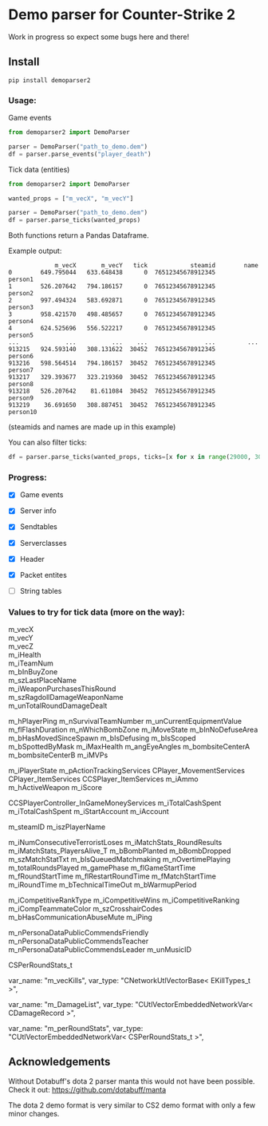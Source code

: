 # Demo parser for Counter-Strike 2


Work in progress so expect some bugs here and there!

## Install
```pip install demoparser2```

### Usage:
Game events
```python
from demoparser2 import DemoParser

parser = DemoParser("path_to_demo.dem")
df = parser.parse_events("player_death")
```

Tick data (entities)
```python
from demoparser2 import DemoParser

wanted_props = ["m_vecX", "m_vecY"]

parser = DemoParser("path_to_demo.dem")
df = parser.parse_ticks(wanted_props)
```

Both functions return a Pandas Dataframe.

Example output:
```
             m_vecX       m_vecY   tick            steamid        name
0        649.795044   633.648438      0  76512345678912345      person1
1        526.207642   794.186157      0  76512345678912345      person2
2        997.494324   583.692871      0  76512345678912345      person3
3        958.421570   498.485657      0  76512345678912345      person4
4        624.525696   556.522217      0  76512345678912345      person5
...             ...          ...    ...                ...         ...
913215   924.593140   308.131622  30452  76512345678912345      person6
913216   598.564514   794.186157  30452  76512345678912345      person7
913217   329.393677   323.219360  30452  76512345678912345      person8
913218   526.207642    81.611084  30452  76512345678912345      person9
913219    36.691650   308.887451  30452  76512345678912345      person10
```
(steamids and names are made up in this example)

You can also filter ticks:
```python
df = parser.parse_ticks(wanted_props, ticks=[x for x in range(29000, 30000)])
```



### Progress:

- [x] Game events
- [x] Server info
- [x] Sendtables
- [x] Serverclasses
- [x] Header
- [x] Packet entites
- [ ] String tables


### Values to try for tick data (more on the way):

m_vecX  
m_vecY  
m_vecZ  
m_iHealth  
m_iTeamNum  
m_bInBuyZone  
m_szLastPlaceName  
m_iWeaponPurchasesThisRound  
m_szRagdollDamageWeaponName  
m_unTotalRoundDamageDealt  

m_hPlayerPing
m_nSurvivalTeamNumber
m_unCurrentEquipmentValue
m_flFlashDuration
m_nWhichBombZone
m_iMoveState
m_bInNoDefuseArea
m_bHasMovedSinceSpawn
m_bIsDefusing
m_bIsScoped
m_bSpottedByMask
m_iMaxHealth
m_angEyeAngles
m_bombsiteCenterA
m_bombsiteCenterB
m_iMVPs


m_iPlayerState
m_pActionTrackingServices
CPlayer_MovementServices
CPlayer_ItemServices
CCSPlayer_ItemServices
m_iAmmo
m_hActiveWeapon
m_iScore


CCSPlayerController_InGameMoneyServices
m_iTotalCashSpent
m_iTotalCashSpent
m_iStartAccount
m_iAccount


m_steamID
m_iszPlayerName

m_iNumConsecutiveTerroristLoses
m_iMatchStats_RoundResults
m_iMatchStats_PlayersAlive_T
m_bBombPlanted
m_bBombDropped
m_szMatchStatTxt
m_bIsQueuedMatchmaking
m_nOvertimePlaying
m_totalRoundsPlayed
m_gamePhase
m_flGameStartTime
m_fRoundStartTime
m_flRestartRoundTime
m_fMatchStartTime
m_iRoundTime
m_bTechnicalTimeOut
m_bWarmupPeriod

m_iCompetitiveRankType
m_iCompetitiveWins
m_iCompetitiveRanking
m_iCompTeammateColor
m_szCrosshairCodes
m_bHasCommunicationAbuseMute
m_iPing

m_nPersonaDataPublicCommendsFriendly
m_nPersonaDataPublicCommendsTeacher
m_nPersonaDataPublicCommendsLeader
m_unMusicID

CSPerRoundStats_t

var_name: "m_vecKills",
var_type: "CNetworkUtlVectorBase< EKillTypes_t >",

var_name: "m_DamageList",
var_type: "CUtlVectorEmbeddedNetworkVar< CDamageRecord >",

var_name: "m_perRoundStats",
var_type: "CUtlVectorEmbeddedNetworkVar< CSPerRoundStats_t >",






## Acknowledgements
Without Dotabuff's dota 2 parser manta this would not have been possible. Check it out: https://github.com/dotabuff/manta

The dota 2 demo format is very similar to CS2 demo format with only a few minor changes.